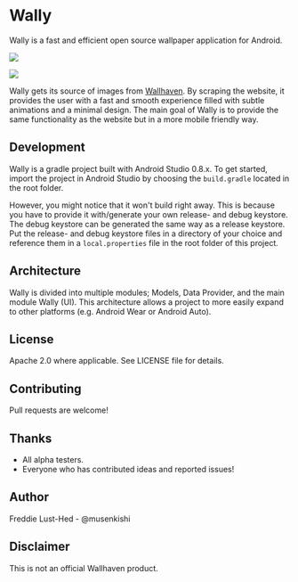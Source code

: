 Wally
=====

Wally is a fast and efficient open source wallpaper application for Android.

![](assets/wally_logo.png)

![](assets/Wally.gif)

Wally gets its source of images from [Wallhaven][1]. By scraping the website, it provides the user
with a fast and smooth experience filled with subtle animations and a minimal design. The main goal
of Wally is to provide the same functionality as the website but in a more mobile friendly way.

Development
-----------
Wally is a gradle project built with Android Studio 0.8.x. To get started, import the project in
Android Studio by choosing the <code>build.gradle</code> located in the root folder.

However, you might notice that it won't build right away. This is because you have to provide it
with/generate your own release- and debug keystore. The debug keystore can be generated the same
way as a release keystore. Put the release- and debug keystore files in a directory of your choice
and reference them in a <code>local.properties</code> file in the root folder of this project.

Architecture
------------
Wally is divided into multiple modules; Models, Data Provider, and the main module Wally (UI). This
architecture allows a project to more easily expand to other platforms (e.g. Android Wear
or Android Auto).

License
-------
Apache 2.0 where applicable. See LICENSE file for details.

Contributing
------------
Pull requests are welcome!

Thanks
------
* All alpha testers.
* Everyone who has contributed ideas and reported issues!

Author
------
Freddie Lust-Hed - @musenkishi

Disclaimer
---------
This is not an official Wallhaven product.

[1]: http://alpha.wallhaven.cc